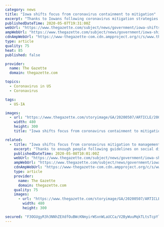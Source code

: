 ```yaml
---
category: news
title: "Iowa shifts focus from coronavirus containment to mitigation"
excerpt: "Thanks to Iowans following coronavirus mitigation strategies such as social distancing and avoiding large gatherings, Gov. Kim Reynolds said the state is able to shift its COVID-19 focus from containment to mitigation."
publishedDateTime: 2020-05-07T19:31:00Z
webUrl: "https://www.thegazette.com/subject/news/government/iowa-shifts-focus-from-coronavirus-containment-to-mitigation-20200507"
ampWebUrl: "https://www.thegazette.com/subject/news/government/iowa-shifts-focus-from-coronavirus-containment-to-mitigation-20200507?template=amphtml"
cdnAmpWebUrl: "https://www-thegazette-com.cdn.ampproject.org/c/s/www.thegazette.com/subject/news/government/iowa-shifts-focus-from-coronavirus-containment-to-mitigation-20200507?template=amphtml"
type: article
quality: 75
heat: 85
published: false

provider:
  name: The Gazette
  domain: thegazette.com

topics:
  - Coronavirus in US
  - Coronavirus

tags:
  - US-IA

images:
  - url: "https://www.thegazette.com/storyimage/GA/20200507/ARTICLE/200509768/AR/0/AR-200509768.jpg&MaxH=300&MaxW=500"
    width: 480
    height: 300
    title: "Iowa shifts focus from coronavirus containment to mitigation"

related:
  - title: "Iowa shifts focus from coronavirus mitigation to management"
    excerpt: "Thanks to enough people following guidelines on social distancing and avoiding large gatherings, Gov. Kim Reynolds said Thursday the state is able to shift its COVID-19 focus from mitigation strategies to managing the impact on Iowans."
    publishedDateTime: 2020-05-08T10:01:00Z
    webUrl: "https://www.thegazette.com/subject/news/government/iowa-shifts-focus-from-coronavirus-containment-to-mitigation-20200507"
    ampWebUrl: "https://www.thegazette.com/subject/news/government/iowa-shifts-focus-from-coronavirus-containment-to-mitigation-20200507?template=amphtml"
    cdnAmpWebUrl: "https://www-thegazette-com.cdn.ampproject.org/c/s/www.thegazette.com/subject/news/government/iowa-shifts-focus-from-coronavirus-containment-to-mitigation-20200507?template=amphtml"
    type: article
    provider:
      name: The Gazette
      domain: thegazette.com
    quality: 75
    images:
      - url: "https://www.thegazette.com/storyimage/GA/20200507/ARTICLE/200509768/AR/0/AR-200509768.jpg&MaxH=300&MaxW=500"
        width: 480
        height: 300

secured: "F3OGUgyR3h3NNhZEXdfOuBWcKNmyirWSxnWLaUCCa/V2ByWuuMqkTLtsTcpYlj7I8whU/So6UoN++4WdYqX7/q1TP+UEPPKhdezgAu2OdETgToZZNTE1p01nS885q/ITWVIp875LaI7sNwiLHAnNhy3bOggOE5CtW8QO5hhZI5hq8CNZfhxahm6pvSBHsrJsSZgVPH3+ajcGYXVqHvds1Eeg4lwMfNOHJwwwKBW63DKBMVgAn5yZKFXIVpN0gk4WGAbqsxP3z0r3x42sSe5t9/QvIKD4zFil6vp2CGZ1N6jvO529aFK2QzAFNypQ1mIkYddE1jqnQZok4KvPxE2nF2uiYA3E0CsLIsISGDWv4D+o/HhhEoezCWkAQxPvFmQA11LU8zYGWuCIyq88E9hJ0HTg/l716sbxV4WpfYaPnFDJ6/l/tf6BrClUv7yxw9s/ZAegM6gm7Eaek3yrLlzfPLU9Rd8baoTs3CN9724l9ro=;kDnTCG5HB3nUgyom6lSdvw=="
---
```



